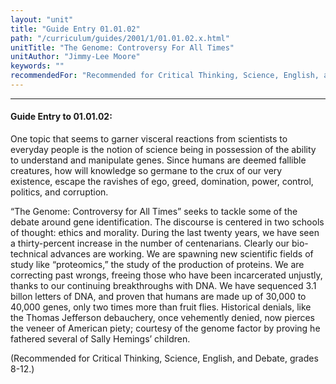 ```yaml
---
layout: "unit"
title: "Guide Entry 01.01.02"
path: "/curriculum/guides/2001/1/01.01.02.x.html"
unitTitle: "The Genome: Controversy For All Times"
unitAuthor: "Jimmy-Lee Moore"
keywords: ""
recommendedFor: "Recommended for Critical Thinking, Science, English, and Debate, grades 8-12."
---
```

<body>
<hr/>
<h4>
Guide Entry to 01.01.02:
</h4>
<p>
One topic that seems to garner visceral reactions from scientists to everyday people is the notion of science being in possession of the ability to understand and manipulate genes. Since humans are deemed fallible creatures, how will knowledge so germane to the crux of our very existence, escape the ravishes of ego, greed, domination, power, control, politics, and corruption.
</p>
<p>
“The Genome: Controversy for All Times” seeks to tackle some of the debate around gene identification. The discourse is centered in two schools of thought: ethics and morality. During the last twenty years, we have seen a thirty-percent increase in the number of centenarians. Clearly our bio-technical advances are working. We are spawning new scientific fields of study like “proteomics,” the study of the production of proteins. We are correcting past wrongs, freeing those who have been incarcerated unjustly, thanks to our continuing breakthroughs with DNA. We have sequenced 3.1 billon letters of DNA, and proven that humans are made up of 30,000 to 40,000 genes, only two times more than fruit flies. Historical denials, like the Thomas Jefferson debauchery, once vehemently denied, now pierces the veneer of American piety; courtesy of the genome factor by proving he fathered several of Sally Hemings’ children.
</p>
<p>
(Recommended for Critical Thinking, Science, English, and Debate, grades 8-12.)
</p>
</body>